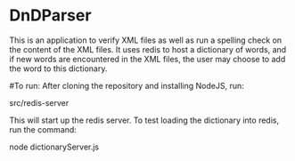 # DnDParser

This is an application to verify XML files as well as run a spelling check on the content of the XML files. It uses redis to host a dictionary of words, and if new words are encountered in the XML files, the user may choose to add the word to this dictionary. 

#To run:
After cloning the repository and installing NodeJS, run:

  src/redis-server
  
This will start up the redis server. To test loading the dictionary into redis, run the command:

  node dictionaryServer.js
  
